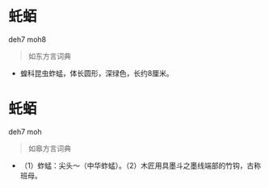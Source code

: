 # 虴蛨
deh7 moh8
> 如东方言词典
- 蝗科昆虫蚱蜢，体长圆形，深绿色，长约8厘米。

# 虴蛨
deh7 moh
> 如皋方言词典
- （1）蚱蜢：尖头～（中华蚱蜢）。（2）木匠用具墨斗之墨线端部的竹钩，古称班母。
